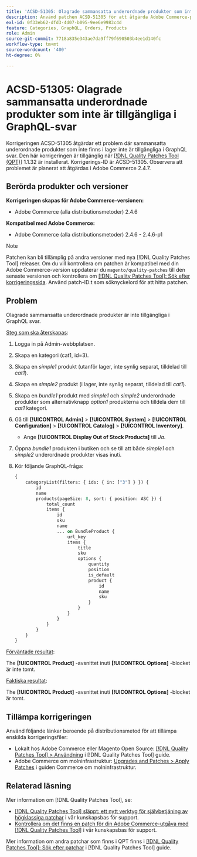 ```yaml
---
title: 'ACSD-51305: Olagrade sammansatta underordnade produkter som inte är tillgängliga i GraphQL-svar'
description: Använd patchen ACSD-51305 för att åtgärda Adobe Commerce-problemet där sammansatta underordnade produkter som inte finns i lager inte är tillgängliga i GraphQL svar.
exl-id: 0f33eb62-dfd3-4d07-b095-9ee6e9983c4d
feature: Categories, GraphQL, Orders, Products
role: Admin
source-git-commit: 7718a835e343ae7da9ff79f690503b4ee1d140fc
workflow-type: tm+mt
source-wordcount: '400'
ht-degree: 0%

---
```


# ACSD-51305: Olagrade sammansatta underordnade produkter som inte är tillgängliga i GraphQL-svar

Korrigeringen ACSD-51305 åtgärdar ett problem där sammansatta underordnade produkter som inte finns i lager inte är tillgängliga i GraphQL svar. Den här korrigeringen är tillgänglig när [[!DNL Quality Patches Tool (QPT)]](/help/announcements/adobe-commerce-announcements/magento-quality-patches-released-new-tool-to-self-serve-quality-patches.md) 1.1.32 är installerat. Korrigerings-ID är ACSD-51305. Observera att problemet är planerat att åtgärdas i Adobe Commerce 2.4.7.

## Berörda produkter och versioner

**Korrigeringen skapas för Adobe Commerce-versionen:**

* Adobe Commerce (alla distributionsmetoder) 2.4.6

**Kompatibel med Adobe Commerce:**

* Adobe Commerce (alla distributionsmetoder) 2.4.6 - 2.4.6-p1

>[!NOTE]
>
>Patchen kan bli tillämplig på andra versioner med nya [!DNL Quality Patches Tool] releaser. Om du vill kontrollera om patchen är kompatibel med din Adobe Commerce-version uppdaterar du `magento/quality-patches` till den senaste versionen och kontrollera om [[!DNL Quality Patches Tool]: Sök efter korrigeringssida](https://experienceleague.adobe.com/tools/commerce-quality-patches/index.html). Använd patch-ID:t som söknyckelord för att hitta patchen.

## Problem

Olagrade sammansatta underordnade produkter är inte tillgängliga i GraphQL svar.

<u>Steg som ska återskapas</u>:

1. Logga in på Admin-webbplatsen.
1. Skapa en kategori (cat1, id=3).
1. Skapa en *simple1* produkt (utanför lager, inte synlig separat, tilldelad till *cat1*).
1. Skapa en *simple2* produkt (i lager, inte synlig separat, tilldelad till *cat1*).
1. Skapa en *bundle1* produkt med *simple1* och *simple2* underordnade produkter som alternativknapp *option1* produkterna och tilldela dem till *cat1* kategori.
1. Gå till **[!UICONTROL Admin]** > **[!UICONTROL System]** > **[!UICONTROL Configuration]** > **[!UICONTROL Catalog]** > **[!UICONTROL Inventory]**.

   * Ange **[!UICONTROL Display Out of Stock Products]** till *Ja*.

1. Öppna *bundle1* produkten i butiken och se till att både *simple1* och *simple2* underordnade produkter visas inuti.
1. Kör följande GraphQL-fråga:

   ```GraphQL
   {
       categoryList(filters: { ids: { in: ["3"] } }) {
           id
           name
           products(pageSize: 8, sort: { position: ASC }) {
               total_count
               items {
                   id
                   sku
                   name
                   ... on BundleProduct {
                       url_key
                       items {
                           title
                           sku
                           options {
                               quantity
                               position
                               is_default
                               product {
                                   id
                                   name
                                   sku
                               }
                           }
                       }
                   }
               }
           }
       }
   }
   ```

<u>Förväntade resultat</u>:

The **[!UICONTROL Product]** -avsnittet inuti **[!UICONTROL Options]** -blocket är inte tomt.

<u>Faktiska resultat</u>:

The **[!UICONTROL Product]** -avsnittet inuti **[!UICONTROL Options]** -blocket är tomt.

## Tillämpa korrigeringen

Använd följande länkar beroende på distributionsmetod för att tillämpa enskilda korrigeringsfiler:

* Lokalt hos Adobe Commerce eller Magento Open Source: [[!DNL Quality Patches Tool] > Användning](https://experienceleague.adobe.com/docs/commerce-operations/tools/quality-patches-tool/usage.html) i [!DNL Quality Patches Tool] guide.
* Adobe Commerce om molninfrastruktur: [Upgrades and Patches > Apply Patches](https://experienceleague.adobe.com/docs/commerce-cloud-service/user-guide/develop/upgrade/apply-patches.html) i guiden Commerce om molninfrastruktur.

## Relaterad läsning

Mer information om [!DNL Quality Patches Tool], se:

* [[!DNL Quality Patches Tool] släppt: ett nytt verktyg för självbetjäning av högklassiga patchar](/help/announcements/adobe-commerce-announcements/magento-quality-patches-released-new-tool-to-self-serve-quality-patches.md) i vår kunskapsbas för support.
* [Kontrollera om det finns en patch för din Adobe Commerce-utgåva med [!DNL Quality Patches Tool]](/help/support-tools/patches-available-in-qpt-tool/check-patch-for-magento-issue-with-magento-quality-patches.md) i vår kunskapsbas för support.

Mer information om andra patchar som finns i QPT finns i [[!DNL Quality Patches Tool]: Sök efter patchar](https://experienceleague.adobe.com/tools/commerce-quality-patches/index.html) i [!DNL Quality Patches Tool] guide.
